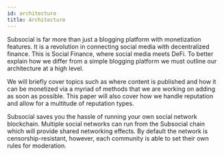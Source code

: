 ```yaml
---
id: architecture
title: Architecture
---
```


Subsocial is far more than just a blogging platform with monetization features. It is a revolution in connecting
social media with decentralized finance. This is Social Finance, where social media meets DeFi.
To better explain how we differ from a simple blogging platform we must outline our architecture
at a high level.

We will briefly cover topics such as where content is published and how it can be monetized via
a myriad of methods that we are working on adding as soon as possible. This paper will also
cover how we handle reputation and allow for a multitude of reputation types.

Subsocial saves you the hassle of running your own social network blockchain. Multiple social
networks can run from the Subsocial chain which will provide shared networking effects. By
default the network is censorship-resistant, however, each community is able to set their own
rules for moderation.
